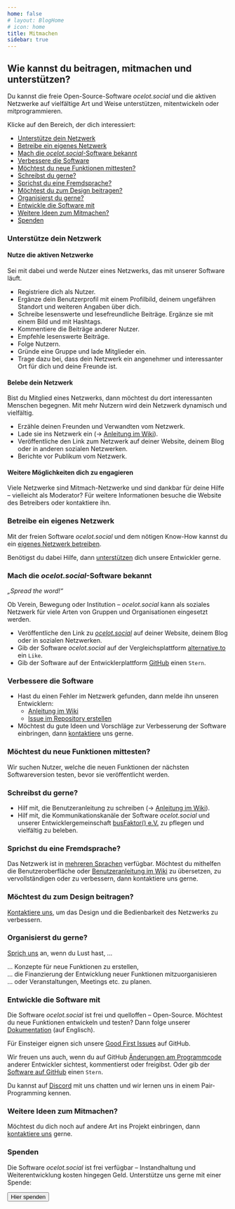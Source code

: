 ```yaml
---
home: false
# layout: BlogHome
# icon: home
title: Mitmachen
sidebar: true
---
```


## Wie kannst du beitragen, mitmachen und unterstützen?

Du kannst die freie Open-Source-Software *ocelot.social* und die aktiven Netzwerke auf vielfältige Art und Weise unterstützen, mitentwickeln oder mitprogrammieren.

Klicke auf den Bereich, der dich interessiert:

- [Unterstütze dein Netzwerk](#unterstutze-dein-netzwerk)
- [Betreibe ein eigenes Netzwerk](#betreibe-ein-eigenes-netzwerk)
- [Mach die *ocelot.social*-Software bekannt](#mach-die-ocelot-social-software-bekannt)
- [Verbessere die Software](#verbessere-die-software)
- [Möchtest du neue Funktionen mittesten?](#mochtest-du-neue-funktionen-mittesten)
- [Schreibst du gerne?](#schreibst-du-gerne)
- [Sprichst du eine Fremdsprache?](#sprichst-du-eine-fremdsprache)
- [Möchtest du zum Design beitragen?](#mochtest-du-zum-design-beitragen)
- [Organisierst du gerne?](#organisierst-du-gerne)
- [Entwickle die Software mit](#entwickle-die-software-mit)
- [Weitere Ideen zum Mitmachen?](#weitere-ideen-zum-mitmachen)
- [Spenden](#spenden)

### Unterstütze dein Netzwerk

#### Nutze die aktiven Netzwerke

Sei mit dabei und werde Nutzer eines Netzwerks, das mit unserer Software läuft.

- Registriere dich als Nutzer.
- Ergänze dein Benutzerprofil mit einem Profilbild, deinem ungefähren Standort und weiteren Angaben über dich.
- Schreibe lesenswerte und lesefreundliche Beiträge. Ergänze sie mit einem Bild und mit Hashtags.
- Kommentiere die Beiträge anderer Nutzer.
- Empfehle lesenswerte Beiträge.
- Folge Nutzern.
- Gründe eine Gruppe und lade Mitglieder ein.
- Trage dazu bei, dass dein Netzwerk ein angenehmer und interessanter Ort für dich und deine Freunde ist.

#### Belebe dein Netzwerk

Bist du Mitglied eines Netzwerks, dann möchtest du dort interessanten Menschen begegnen.
Mit mehr Nutzern wird dein Netzwerk dynamisch und vielfältig.

- Erzähle deinen Freunden und Verwandten vom Netzwerk.
- Lade sie ins Netzwerk ein (→ [Anleitung im Wiki](https://github.com/Ocelot-Social-Community/Ocelot-Social/wiki/de:Invitations)).
- Veröffentliche den Link zum Netzwerk auf deiner Website, deinem Blog oder in anderen sozialen Netzwerken.
- Berichte vor Publikum vom Netzwerk.

#### Weitere Möglichkeiten dich zu engagieren

Viele Netzwerke sind Mitmach-Netzwerke und sind dankbar für deine Hilfe – vielleicht als Moderator?
Für weitere Informationen besuche die Website des Betreibers oder kontaktiere ihn.

### Betreibe ein eigenes Netzwerk

Mit der freien Software *ocelot.social* und dem nötigen Know-How kannst du ein [eigenes Netzwerk betreiben](/de/get-started/).

Benötigst du dabei Hilfe, dann [unterstützen](/de/contact/) dich unsere Entwickler gerne.

### Mach die *ocelot.social*-Software bekannt

<!-- markdownlint-disable-next-line no-emphasis-as-heading -->
*„Spread the word!“*

Ob Verein, Bewegung oder Institution – *ocelot.social* kann als soziales Netzwerk für viele Arten von Gruppen und Organisationen eingesetzt werden.

- Veröffentliche den Link zu [*ocelot.social*](https://ocelot.social) auf deiner Website, deinem Blog oder in sozialen Netzwerken.
- Gib der Software *ocelot.social* auf der Vergleichsplattform [alternative.to](https://alternativeto.net/software/ocelot-social/about/) ein `Like`.
- Gib der Software auf der Entwicklerplattform [GitHub](https://github.com/Ocelot-Social-Community/Ocelot-Social) einen `Stern`.

### Verbessere die Software

- Hast du einen Fehler im Netzwerk gefunden, dann melde ihn unseren Entwicklern:
  - [Anleitung im Wiki](https://github.com/Ocelot-Social-Community/Ocelot-Social/wiki/de:FAQ#wie-kann-ich-einen-fehler-des-netzwerks-melden)
  - [Issue im Repository erstellen](https://github.com/Ocelot-Social-Community/Ocelot-Social/issues/new/choose)
- Möchtest du gute Ideen und Vorschläge zur Verbesserung der Software einbringen, dann [kontaktiere](/de/contact/) uns gerne.

### Möchtest du neue Funktionen mittesten?

Wir suchen Nutzer, welche die neuen Funktionen der nächsten Softwareversion testen, bevor sie veröffentlicht werden.

### Schreibst du gerne?

- Hilf mit, die Benutzeranleitung zu schreiben (→ [Anleitung im Wiki](https://github.com/Ocelot-Social-Community/Ocelot-Social/wiki/de:Wiki:Editor's-Guide)).
- Hilf mit, die Kommunikationskanäle der Software *ocelot.social* und unserer Entwicklergemeinschaft [busFaktor() e.V.](https://busfaktor.org/de/) zu pflegen und vielfältig zu beleben.

### Sprichst du eine Fremdsprache?

Das Netzwerk ist in [mehreren Sprachen](/de/features/#sprachen) verfügbar.
Möchtest du mithelfen die Benutzeroberfläche oder [Benutzeranleitung im Wiki](https://github.com/Ocelot-Social-Community/Ocelot-Social/wiki/de:Wiki:Editor's-Guide) zu übersetzen, zu vervollständigen oder zu verbessern, dann kontaktiere uns gerne.

### Möchtest du zum Design beitragen?

[Kontaktiere uns](/de/contact/), um das Design und die Bedienbarkeit des Netzwerks zu verbessern.

### Organisierst du gerne?

[Sprich uns](/de/contact/) an, wenn du Lust hast, …

… Konzepte für neue Funktionen zu erstellen,  
… die Finanzierung der Entwicklung neuer Funktionen mitzuorganisieren  
… oder Veranstaltungen, Meetings etc. zu planen.

### Entwickle die Software mit

Die Software *ocelot.social* ist frei und quelloffen – Open-Source.
Möchtest du neue Funktionen entwickeln und testen? Dann folge unserer [Dokumentation](https://docs.ocelot.social/CONTRIBUTING.html) (auf Englisch).

Für Einsteiger eignen sich unsere [Good First Issues](https://github.com/Ocelot-Social-Community/Ocelot-Social/labels/good%20first%20issue) auf GitHub.

Wir freuen uns auch, wenn du auf GitHub [Änderungen am Programmcode](https://github.com/Ocelot-Social-Community/Ocelot-Social/pulls) anderer Entwickler sichtest, kommentierst oder freigibst.
Oder gib der [Software auf GitHub](https://github.com/Ocelot-Social-Community/Ocelot-Social) einen `Stern`.

Du kannst auf [Discord](https://discord.gg/AJSX9DCSUA) mit uns chatten und wir lernen uns in einem Pair-Programming kennen.

### Weitere Ideen zum Mitmachen?

Möchtest du dich noch auf andere Art ins Projekt einbringen, dann [kontaktiere uns](/de/contact/) gerne.

### Spenden

Die Software *ocelot.social* ist frei verfügbar – Instandhaltung und Weiterentwicklung kosten hingegen Geld.
Unterstütze uns gerne mit einer Spende:

<!-- markdownlint-disable MD033 -->
<a href="/de/donate/">
  <Button class="donate-button">
    Hier spenden
  </Button>
</a>
<!-- markdownlint-enable MD033 -->
